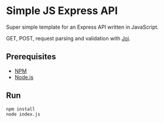 # Simple JS Express API

Super simple template for an Express API written in JavaScript.

GET, POST, request parsing and validation with [Joi](https://joi.dev/).

## Prerequisites
- [NPM](https://www.npmjs.com/)
- [Node.js](https://nodejs.org/en/)

## Run

```
npm install
node index.js
```